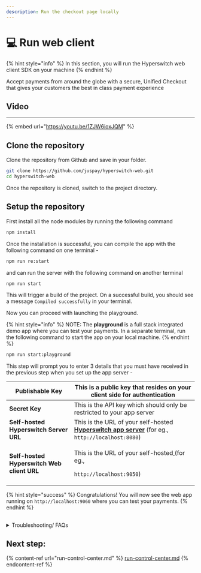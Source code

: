 ```yaml
---
description: Run the checkout page locally
---
```


# 💻 Run web client

{% hint style="info" %}
In this section, you will run the Hyperswitch web client SDK on your machine
{% endhint %}

Accept payments from around the globe with a secure, Unified Checkout that gives your customers the best in class payment experience

## Video

***

{% embed url="https://youtu.be/1ZJW6ioxJQM" %}

## Clone the repository <a href="#user-content-clone-the-repository" id="user-content-clone-the-repository"></a>

Clone the repository from Github and save in your folder.

```bash
git clone https://github.com/juspay/hyperswitch-web.git
cd hyperswitch-web
```

Once the repository is cloned, switch to the project directory.

## Setup the repository <a href="#user-content-setup-the-repository" id="user-content-setup-the-repository"></a>

First install all the node modules by running the following command

```bash
npm install
```

Once the installation is successful, you can compile the app with the following command on one terminal -&#x20;

```bash
npm run re:start
```

and can run the server with the following command on another terminal&#x20;

```bash
npm run start
```

This will trigger a build of the project. On a successful build, you should see a message `Compiled successfully` in your terminal.&#x20;

Now you can proceed with launching the playground.&#x20;

{% hint style="info" %}
NOTE: The **playground** is a full stack integrated demo app where you can test your payments. In a separate terminal, run the following command to start the app on your local machine.
{% endhint %}

```bash
npm run start:playground
```

This step will prompt you to enter 3 details that you must have received in the previous step when you set up the app server -&#x20;

| **Publishable Key**                         |  This is a public key that resides on your client side for authentication                                                       |
| ------------------------------------------- | ------------------------------------------------------------------------------------------------------------------------------- |
| **Secret Key**                              | This is the API key which should only be restricted to your app server                                                          |
| **Self-hosted Hyperswitch Server URL**      |  This is the URL of your self-hosted[ **Hyperswitch app server**](run-app-server.md) (for eg., `http://localhost:8080`)         |
| **Self-hosted Hyperswitch Web client URL**  | <p>This is the URL of your self-hosted<a href="run-app-server.md"> </a>(for eg., </p><p><code>http://localhost:9050</code>)</p> |

{% hint style="success" %}
Congratulations! You will now see the web app running on `http://localhost:9060` where you can test your payments.
{% endhint %}

##

<details>

<summary>Troubleshooting/ FAQs</summary>



* **I cannot see the Web app playground running on `http://localhost:9060`**\
  Please recheck the publishable key and secret key that you have provided along with the URLs that you entered during the setup. Make sure that the self-hosted Hyperswitch server URL is your app server URL and the application server URL is the playground server URL\

* **npm commands are throwing errors**\
  Please ensure you have the latest version of npm installed on your system. Once that is done, please reinstall the client application. You can also use `yarn` instead.\

* **I don't know my Self-hosted Hyperswitch Server URL**\
  You should get this as an output when you ran the app server. Running the app server is a pre-requisite for the client playground to run. Please ensure that you have followed steps for[ running the app server](run-app-server.md).\


</details>

## Next step:

{% content-ref url="run-control-center.md" %}
[run-control-center.md](run-control-center.md)
{% endcontent-ref %}

